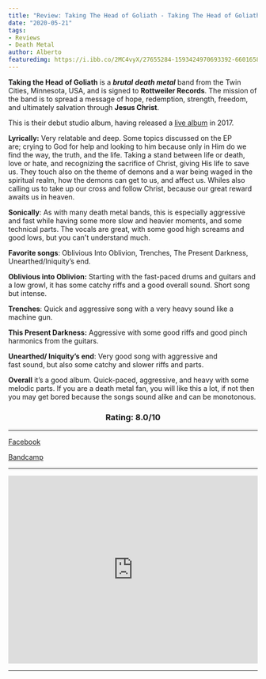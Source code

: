 ```yaml
---
title: "Review: Taking The Head of Goliath - Taking The Head of Goliath [EP]"
date: "2020-05-21"
tags:
- Reviews
- Death Metal
author: Alberto
featuredimg: https://i.ibb.co/2MC4vyX/27655284-1593424970693392-6601658974050778898-n.jpg
---
```


**Taking the Head** **of Goliath** is a **_brutal_** **_death metal_** band from the Twin Cities, Minnesota, USA, and is signed to **Rottweiler Records**. The mission of the band is to spread a message of hope, redemption, strength, freedom, and ultimately salvation through **Jesus Christ**.

This is their debut studio album, having released a [live album](https://takingtheheadofgoliath.bandcamp.com/album/beyond-brutal-live) in 2017.

**Lyrically:** Very relatable and deep. Some topics discussed on the EP are; crying to God for help and looking to him because only in Him do we find the way, the truth, and the life. Taking a stand between life or death, love or hate, and recognizing the sacrifice of Christ, giving His life to save us. They touch also on the theme of demons and a war being waged in the spiritual realm, how the demons can get to us, and affect us. Whiles also calling us to take up our cross and follow Christ, because our great reward awaits us in heaven.

**Sonically**: As with many death metal bands, this is especially aggressive and fast while having some more slow and heavier moments, and some technical parts. The vocals are great, with some good high screams and good lows, but you can't understand much.

**Favorite songs**: Oblivious Into Oblivion, Trenches, The Present Darkness, Unearthed/Iniquity’s end.

**Oblivious into Oblivion:** Starting with the fast-paced drums and guitars and a low growl, it has some catchy riffs and a good overall sound. Short song but intense.

**Trenches**: Quick and aggressive song with a very heavy sound like a machine gun.

**This Present Darkness:**  Aggressive with some good riffs and good pinch harmonics from the guitars.

**Unearthed/ Iniquity’s end**: Very good song with aggressive and fast sound, but also some catchy and slower riffs and parts.

**Overall** it’s a good album. Quick-paced, aggressive, and heavy with some melodic parts. If you are a death metal fan, you will like this a lot, if not then you may get bored because the songs sound alike and can be monotonous.

<h3 style="text-align:center;">Rating: 8.0/10</h3>


* * *

[Facebook](https://web.facebook.com/takingtheheadofgoliath/)

[Bandcamp](https://takingtheheadofgoliath.bandcamp.com/album/taking-the-head-of-goliath)

* * *


<iframe src="https://open.spotify.com/embed/album/1wnpMwOH83K8MfgVXB7XmF" style="border: 0; width: 100%; height: 380px;" allowfullscreen allow="encrypted-media"></iframe>


<hr>


